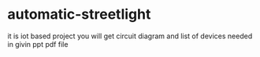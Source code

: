 # automatic-streetlight
it is iot based project you will get circuit diagram and list of devices needed in givin ppt pdf file
